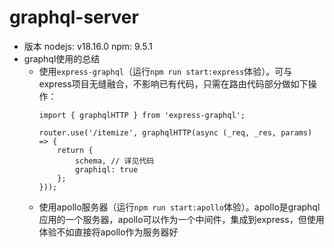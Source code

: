 # graphql-server
- 版本
	nodejs: v18.16.0
	npm: 9.5.1
- graphql使用的总结
 	- 使用`express-graphql`（运行`npm run start:express`体验）。可与express项目无缝融合，不影响已有代码，只需在路由代码部分做如下操作：
		```
		import { graphqlHTTP } from 'express-graphql';

		router.use('/itemize', graphqlHTTP(async (_req, _res, params) => {
		    return {
                schema, // 详见代码
                graphiql: true
    	    };
		}));
		```
	- 使用apollo服务器（运行`npm run start:apollo`体验）。apollo是graphql应用的一个服务器，apollo可以作为一个中间件，集成到express，但使用体验不如直接将apollo作为服务器好
